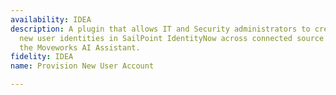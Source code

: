 ```yaml
---
availability: IDEA
description: A plugin that allows IT and Security administrators to create and provision
  new user identities in SailPoint IdentityNow across connected source systems through
  the Moveworks AI Assistant.
fidelity: IDEA
name: Provision New User Account

---
```

